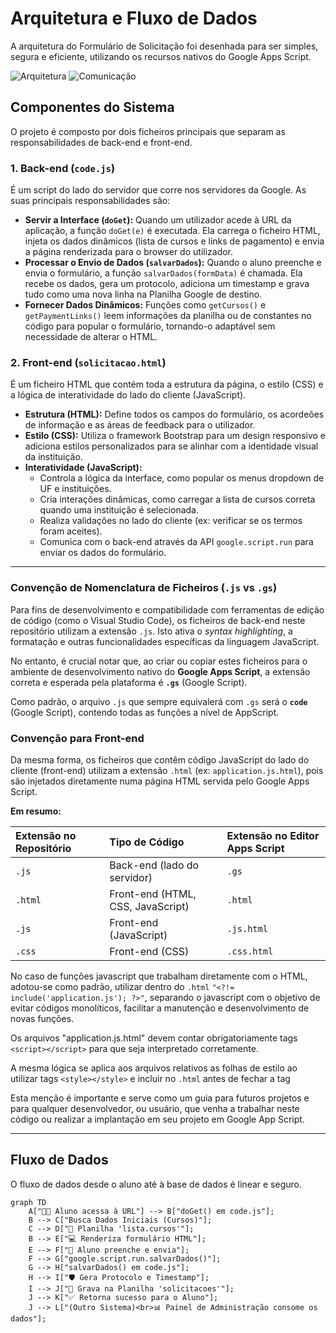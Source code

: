 # Arquitetura e Fluxo de Dados

A arquitetura do Formulário de Solicitação foi desenhada para ser simples, segura e eficiente, utilizando os recursos nativos do Google Apps Script.

<p align="left">
  <img src="https://img.shields.io/badge/arquitetura-WebApp%20sobre%20GAS-blue?style=flat-square" alt="Arquitetura">
  <img src="https://img.shields.io/badge/comunica%C3%A7%C3%A3o-google.script.run-lightgrey?style=flat-square" alt="Comunicação">
</p>

## Componentes do Sistema

O projeto é composto por dois ficheiros principais que separam as responsabilidades de back-end e front-end.

### 1. Back-end (`code.js`)

É um script do lado do servidor que corre nos servidores da Google. As suas principais responsabilidades são:

* **Servir a Interface (`doGet`):** Quando um utilizador acede à URL da aplicação, a função `doGet(e)` é executada. Ela carrega o ficheiro HTML, injeta os dados dinâmicos (lista de cursos e links de pagamento) e envia a página renderizada para o browser do utilizador.
* **Processar o Envio de Dados (`salvarDados`):** Quando o aluno preenche e envia o formulário, a função `salvarDados(formData)` é chamada. Ela recebe os dados, gera um protocolo, adiciona um timestamp e grava tudo como uma nova linha na Planilha Google de destino.
* **Fornecer Dados Dinâmicos:** Funções como `getCursos()` e `getPaymentLinks()` leem informações da planilha ou de constantes no código para popular o formulário, tornando-o adaptável sem necessidade de alterar o HTML.

### 2. Front-end (`solicitacao.html`)

É um ficheiro HTML que contém toda a estrutura da página, o estilo (CSS) e a lógica de interatividade do lado do cliente (JavaScript).

* **Estrutura (HTML):** Define todos os campos do formulário, os acordeões de informação e as áreas de feedback para o utilizador.
* **Estilo (CSS):** Utiliza o framework Bootstrap para um design responsivo e adiciona estilos personalizados para se alinhar com a identidade visual da instituição.
* **Interatividade (JavaScript):**
    * Controla a lógica da interface, como popular os menus dropdown de UF e instituições.
    * Cria interações dinâmicas, como carregar a lista de cursos correta quando uma instituição é selecionada.
    * Realiza validações no lado do cliente (ex: verificar se os termos foram aceites).
    * Comunica com o back-end através da API `google.script.run` para enviar os dados do formulário.
---

### **Convenção de Nomenclatura de Ficheiros (`.js` vs `.gs`)**

Para fins de desenvolvimento e compatibilidade com ferramentas de edição de código (como o Visual Studio Code), os ficheiros de back-end neste repositório utilizam a extensão `.js`. Isto ativa o *syntax highlighting*, a formatação e outras funcionalidades específicas da linguagem JavaScript.

No entanto, é crucial notar que, ao criar ou copiar estes ficheiros para o ambiente de desenvolvimento nativo do **Google Apps Script**, a extensão correta e esperada pela plataforma é **`.gs`** (Google Script).

Como padrão, o arquivo `.js` que sempre equivalerá com `.gs` será o **`code`** (Google Script), contendo todas as funções a nível de AppScript.

### Convenção para Front-end
Da mesma forma, os ficheiros que contêm código JavaScript do lado do cliente (front-end) utilizam a extensão `.html` (ex: `application.js.html`), pois são injetados diretamente numa página HTML servida pelo Google Apps Script.

**Em resumo:**

| Extensão no Repositório | Tipo de Código | Extensão no Editor Apps Script |
| :--- | :--- | :--- |
| `.js` | Back-end (lado do servidor) | `.gs` |
| `.html` | Front-end (HTML, CSS, JavaScript) | `.html` |
| `.js` | Front-end (JavaScript) | `.js.html` |
| `.css` | Front-end (CSS) | `.css.html` |


No caso de funções javascript que trabalham diretamente com o HTML, adotou-se como padrão, utilizar dentro do `.html` `"<?!= include('application.js'); ?>"`, separando o javascript com o objetivo de evitar códigos monolíticos, facilitar a manutenção e desenvolvimento de novas funções.

Os arquivos "application.js.html" devem contar obrigatoriamente tags `<script></script>` para que seja interpretado corretamente.

A mesma lógica se aplica aos arquivos relativos as folhas de estilo ao utilizar tags `<style></style>` e incluir no `.html` <?!= include('style.css'); ?> antes de fechar a tag <head>

Esta menção é importante e serve como um guia para futuros projetos e para qualquer desenvolvedor, ou usuário, que venha a trabalhar neste código ou realizar a implantação em seu projeto em Google App Script.

---

## Fluxo de Dados

O fluxo de dados desde o aluno até à base de dados é linear e seguro.

```mermaid
graph TD
    A["👨‍🎓 Aluno acessa à URL"] --> B["doGet() em code.js"];
    B --> C["Busca Dados Iniciais (Cursos)"];
    C --> D["📄 Planilha 'lista.cursos'"];
    B --> E["💻 Renderiza formulário HTML"];
    E --> F["📝 Aluno preenche e envia"];
    F --> G["google.script.run.salvarDados()"];
    G --> H["salvarDados() em code.js"];
    H --> I["🛡️ Gera Protocolo e Timestamp"];
    I --> J["💾 Grava na Planilha 'solicitacoes'"];
    J --> K["✅ Retorna sucesso para o Aluno"];
    J --> L["(Outro Sistema)<br>📊 Painel de Administração consome os dados"];
```